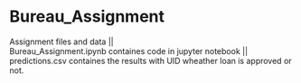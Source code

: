 # Bureau_Assignment
 Assignment files and data  ||  
 Bureau_Assignment.ipynb containes code in jupyter notebook   ||  
 predictions.csv containes the results with UID wheather loan is approved or not.
